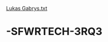 [Lukas Gabrys.txt](https://github.com/lwackahg/-SFWRTECH-3RQ3/files/7140182/Lukas.Gabrys.txt)
# -SFWRTECH-3RQ3

